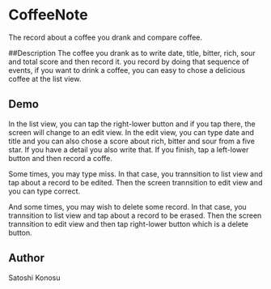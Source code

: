 # CoffeeNote

The record about a coffee you drank and compare coffee.

##Description
The coffee you drank as to write date, title, bitter, rich, sour and total score and then record it. you record by doing that sequence of events, if you want to drink a coffee, you can easy to chose a delicious coffee at the list view.

## Demo
In the list view, you can tap the right-lower button and if you tap there, the screen will change to an edit view.
In the edit view, you can type date and title and you can also chose a score about rich, bitter and sour from a five star. If you have a detail you also write that. If you finish, tap a left-lower button and then record a coffe.

Some times, you may type miss. In that case, you trannsition to list view and tap about a record to be edited. Then the screen trannsition to edit view and you can type correct.

And some times, you may wish to delete some record. In that case, you trannsition to list view and tap about a record to be erased. Then the screen trannsition to edit view and then tap right-lower button which is a delete button.

## Author
Satoshi Konosu
